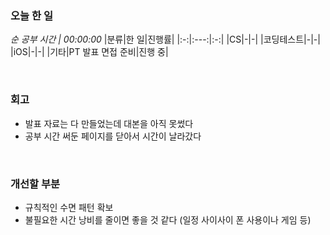 ### 오늘 한 일
_순 공부 시간 | 00:00:00_
|분류|한 일|진행률|
|:-:|:---:|:-:|
|CS|-|-|
|코딩테스트|-|-|
|iOS|-|-|
|기타|PT 발표 면접 준비|진행 중|

<br>

### 회고
- 발표 자료는 다 만들었는데 대본을 아직 못썼다
- 공부 시간 써둔 페이지를 닫아서 시간이 날라갔다

<br>

### 개선할 부분
- 규칙적인 수면 패턴 확보
- 불필요한 시간 낭비를 줄이면 좋을 것 같다 (일정 사이사이 폰 사용이나 게임 등)
